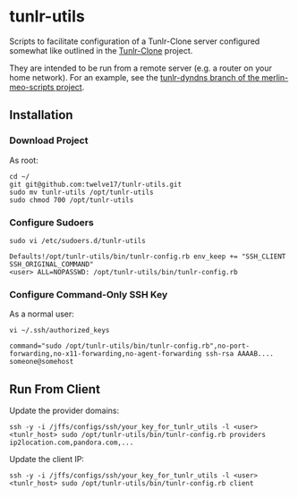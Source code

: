 # tunlr-utils

Scripts to facilitate configuration of a Tunlr-Clone server configured somewhat like outlined in the [Tunlr-Clone](https://github.com/corporate-gadfly/Tunlr-Clone) project.

They are intended to be run from a remote server (e.g. a router on your home network).  For an example, see the [tunlr-dyndns branch of the merlin-meo-scripts project](https://github.com/twelve17/merlin-meo-scripts/tree/tunlr-dyndns).

## Installation

### Download Project

As root:

```
cd ~/
git git@github.com:twelve17/tunlr-utils.git
sudo mv tunlr-utils /opt/tunlr-utils
sudo chmod 700 /opt/tunlr-utils
```

### Configure Sudoers

```
sudo vi /etc/sudoers.d/tunlr-utils
```

```
Defaults!/opt/tunlr-utils/bin/tunlr-config.rb env_keep += "SSH_CLIENT SSH_ORIGINAL_COMMAND"
<user> ALL=NOPASSWD: /opt/tunlr-utils/bin/tunlr-config.rb
```

### Configure Command-Only SSH Key

As a normal user:

```
vi ~/.ssh/authorized_keys 
```

```
command="sudo /opt/tunlr-utils/bin/tunlr-config.rb",no-port-forwarding,no-x11-forwarding,no-agent-forwarding ssh-rsa AAAAB.... someone@somehost 
```

## Run From Client

Update the provider domains:
```
ssh -y -i /jffs/configs/ssh/your_key_for_tunlr_utils -l <user> <tunlr_host> sudo /opt/tunlr-utils/bin/tunlr-config.rb providers ip2location.com,pandora.com,...
```

Update the client IP:
```
ssh -y -i /jffs/configs/ssh/your_key_for_tunlr_utils -l <user> <tunlr_host> sudo /opt/tunlr-utils/bin/tunlr-config.rb client
```
